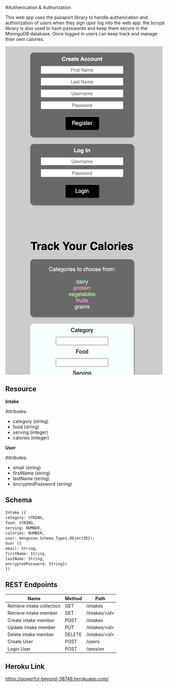 #Authenication & Authorization

This web app uses the passport library to handle authenication and authorization of
users when they sign upor log into the web app. the bcrypt library is also used to 
hash passwords and keep them secure in the MonngoDB database. Once logged in users 
can keep track and manage thier own calories.

![](public/auth.png)

## Resource

**Intake**

Attributes:

* category (string)
* food (string)
* serving (integer)
* calories (integer)

**User**

Attributes:

* email (string)
* firstName (string)
* lastName (string)
* encryptedPassword (string)

## Schema

```mongodb
Intake ({
category: STRING,
food: STRING,
serving: NUMBER,
calories: NUMBER,
user: mongoose.Schema.Types.ObjectID});
User ({
email: String,
firstName: String,
lastName: String,
encryptedPassword: String})
})
```

## REST Endpoints

Name                           | Method | Path
-------------------------------|--------|------------------
Retrieve intake collection     | GET    | /intakes
Retrieve intake member         | GET    | /intakes/*\<id\>*
Create intake member           | POST   | /intakes
Update intake member           | PUT    | /intakes/*\<id\>*
Delete intake member           | DELETE | /intakes/*\<id\>*
Create User                    | POST   | /users
Login User                     | POST   | /session

## Heroku Link

https://powerful-beyond-38748.herokuapp.com/
